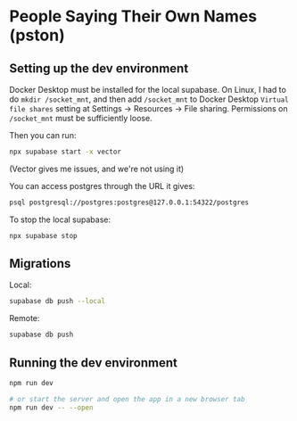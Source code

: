 # People Saying Their Own Names (pston)

## Setting up the dev environment

Docker Desktop must be installed for the local supabase. On Linux, I had to do `mkdir /socket_mnt`, and then add `/socket_mnt` to Docker Desktop `Virtual file shares` setting at Settings -> Resources -> File sharing. Permissions on `/socket_mnt` must be sufficiently loose.

Then you can run:

```bash
npx supabase start -x vector
```

(Vector gives me issues, and we're not using it)

You can access postgres through the URL it gives:

```bash
psql postgresql://postgres:postgres@127.0.0.1:54322/postgres
```

To stop the local supabase:

```bash
npx supabase stop
```

## Migrations

Local:

```bash
supabase db push --local
```

Remote:

```bash
supabase db push
```

## Running the dev environment

```bash
npm run dev

# or start the server and open the app in a new browser tab
npm run dev -- --open
```
